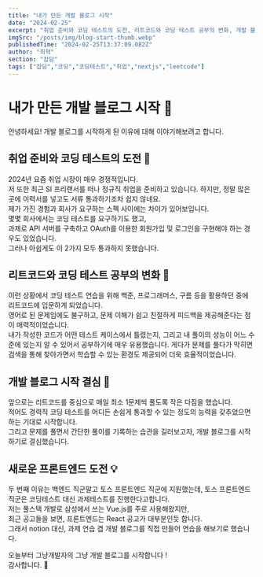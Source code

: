 ```yaml
---
title: "내가 만든 개발 블로그 시작"
date: "2024-02-25"
excerpt: "취업 준비와 코딩 테스트의 도전, 리트코드와 코딩 테스트 공부의 변화, 개발 블로그 시작 결심, 새로운 프론트엔드 도전"
imgSrc: "/posts/img/blog-start-thumb.webp"
publishedTime: "2024-02-25T13:37:09.082Z"
author: "최혁"
section: "잡담"
tags: ["잡담","코딩","코딩테스트","취업","nextjs","leetcode"]
---
```


# 내가 만든 개발 블로그 시작 🚀

안녕하세요! 개발 블로그를 시작하게 된 이유에 대해 이야기해보려고 합니다.

## 취업 준비와 코딩 테스트의 도전 💼

2024년 요즘 취업 시장이 매우 경쟁적입니다.  
저 또한 최근 SI 프리랜서를 떠나 정규직 취업을 준비하고 있습니다. 하지만, 정말 많은곳에 이력서를 넣고도 서류 통과하기조차 쉽지 않네요.  
제가 가진 경험과 회사가 요구하는 스펙 사이에는 차이가 있어보입니다.  
몇몇 회사에서는 코딩 테스트를 요구하기도 했고,  
과제로 API 서버를 구축하고 OAuth를 이용한 회원가입 및 로그인을 구현해야 하는 경우도 있었습니다.  
그러나 아쉽게도 이 2가지 모두 통과하지 못했습니다.

## 리트코드와 코딩 테스트 공부의 변화 📝

이런 상황에서 코딩 테스트 연습을 위해 백준, 프로그래머스, 구름 등을 활용하던 중에 리트코드에 입문하게 되었습니다.  
영어로 된 문제임에도 불구하고, 문제 이해가 쉽고 친절하게 피드백을 제공해준다는 점이 매력적이었습니다.  
내가 작성한 코드가 어떤 테스트 케이스에서 틀렸는지, 그리고 내 풀이의 성능이 어느 수준에 있는지 알 수 있어서 공부하기에 매우 유용했습니다.  게다가 문제를 풀다가 막히면 검색을 통해 찾아가면서 학습할 수 있는 환경도 제공되어 더욱 효율적이었습니다.  

## 개발 블로그 시작 결심 🌟

앞으로는 리트코드를 중심으로 매일 최소 1문제씩 풀도록 작은 다짐을 했습니다.  
적어도 경력직 코딩 테스트를 어디든 손쉽게 통과할 수 있는 정도의 능력을 갖추었으면 하는 기대로 시작합니다.  
그리고 문제를 풀면서 간단한 풀이를 기록하는 습관을 길러보고자, 개발 블로그를 시작하기로 결심했습니다.  

## 새로운 프론트엔드 도전 💡

두 번째 이유는 백엔드 직군말고 토스 프론트엔드 직군에 지원했는데, 토스 프론트엔드 직군은 코딩테스트 대신 과제테스트를 진행한다고합니다.  
저는 풀스택 개발로 삼성에서 쓰는 Vue.js를 주로 사용해왔지만,  
최근 공고들을 보면, 프론트엔드는 React 공고가 대부분인듯 합니다.  
그래서 notion 대신, 과제 연습 겸 개발 블로그를 직접 만들어 연습을 해보기로 했습니다.  

오늘부터 그냥개발자의 그냥 개발 블로그를 시작합니다 !  
감사합니다. 🙏
